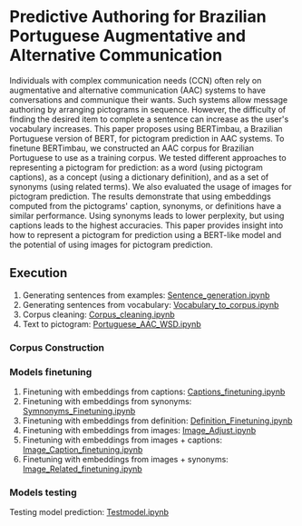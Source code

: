 # Predictive Authoring for Brazilian Portuguese Augmentative and Alternative Communication

Individuals with complex communication needs (CCN) often rely on augmentative and alternative communication (AAC) systems to have conversations and communique their wants. Such systems allow message authoring by arranging pictograms in sequence. However, the difficulty of finding the desired item to complete a sentence can increase as the user's vocabulary increases. This paper proposes using BERTimbau, a Brazilian Portuguese version of BERT, for pictogram prediction in AAC systems. To finetune BERTimbau, we constructed an AAC corpus for Brazilian Portuguese to use as a training corpus. We tested different approaches to representing a pictogram for prediction: as a word (using pictogram captions), as a concept (using a dictionary definition), and as a set of synonyms (using related terms). We also evaluated the usage of images for pictogram prediction. The results demonstrate that using embeddings computed from the pictograms' caption, synonyms, or definitions have a similar performance. Using synonyms leads to lower perplexity, but using captions leads to the highest accuracies. This paper provides insight into how to represent a pictogram for prediction using a BERT-like model and the potential of using images for pictogram prediction.

## Execution

1. Generating sentences from examples: [Sentence_generation.ipynb](Sentence_generation.ipynb)
2. Generating sentences from vocabulary: [Vocabulary_to_corpus.ipynb](Vocabulary_to_corpus.ipynb)
3. Corpus cleaning: [Corpus_cleaning.ipynb](Corpus_cleaning.ipynb)
4. Text to pictogram: [Portuguese_AAC_WSD.ipynb](Portuguese_AAC_WSD.ipynb)

### Corpus Construction

### Models finetuning

1. Finetuning with embeddings from captions: [Captions_finetuning.ipynb](Captions_finetuning.ipynb)
2. Finetuning with embeddings from synonyms: [Symnonyms_Finetuning.ipynb](Symnonyms_Finetuning.ipynb)
3. Finetuning with embeddings from definition: [Definition_Finetuning.ipynb](Definition_Finetuning.ipynb)
4. Finetuning with embeddings from images: [Image_Adjust.ipynb](Image_Adjust.ipynb)
5. Finetuning with embeddings from images + captions: [Image_Caption_finetuning.ipynb](Image_Caption_finetuning.ipynb)
6. Finetuning with embeddings from images + synonyms: [Image_Related_finetuning.ipynb](Image_Related_finetuning.ipynb)

### Models testing

Testing model prediction: [Testmodel.ipynb](Testmodel.ipynb)
